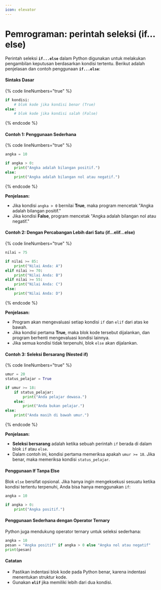 ```yaml
---
icon: elevator
---
```


# Pemrograman: perintah seleksi (if... else)

Perintah seleksi **`if...else`** dalam Python digunakan untuk melakukan pengambilan keputusan berdasarkan kondisi tertentu. Berikut adalah penjelasan dan contoh penggunaan **`if...else`**:

#### **Sintaks Dasar**

{% code lineNumbers="true" %}
```python
if kondisi:
    # blok kode jika kondisi benar (True)
else:
    # blok kode jika kondisi salah (False)
```
{% endcode %}

#### **Contoh 1: Penggunaan Sederhana**

{% code lineNumbers="true" %}
```python
angka = 10

if angka > 0:
    print("Angka adalah bilangan positif.")
else:
    print("Angka adalah bilangan nol atau negatif.")
```
{% endcode %}

**Penjelasan:**

* Jika kondisi `angka > 0` bernilai **True**, maka program mencetak "Angka adalah bilangan positif."
* Jika kondisi **False**, program mencetak "Angka adalah bilangan nol atau negatif."

#### **Contoh 2: Dengan Percabangan Lebih dari Satu (if...elif...else)**

{% code lineNumbers="true" %}
```python
nilai = 75

if nilai >= 85:
    print("Nilai Anda: A")
elif nilai >= 70:
    print("Nilai Anda: B")
elif nilai >= 55:
    print("Nilai Anda: C")
else:
    print("Nilai Anda: D")
```
{% endcode %}

**Penjelasan:**

* Program akan mengevaluasi setiap kondisi `if` dan `elif` dari atas ke bawah.
* Jika kondisi pertama **True**, maka blok kode tersebut dijalankan, dan program berhenti mengevaluasi kondisi lainnya.
* Jika semua kondisi tidak terpenuhi, blok `else` akan dijalankan.

#### **Contoh 3: Seleksi Bersarang (Nested if)**

{% code lineNumbers="true" %}
```python
umur = 20
status_pelajar = True

if umur >= 18:
    if status_pelajar:
        print("Anda pelajar dewasa.")
    else:
        print("Anda bukan pelajar.")
else:
    print("Anda masih di bawah umur.")
```
{% endcode %}

**Penjelasan:**

* **Seleksi bersarang** adalah ketika sebuah perintah `if` berada di dalam blok `if` atau `else`.
* Dalam contoh ini, kondisi pertama memeriksa apakah `umur >= 18`. Jika benar, maka memeriksa kondisi `status_pelajar`.

#### **Penggunaan If Tanpa Else**

Blok `else` bersifat opsional. Jika hanya ingin mengeksekusi sesuatu ketika kondisi tertentu terpenuhi, Anda bisa hanya menggunakan `if`:

```python
angka = 10

if angka > 0:
    print("Angka positif.")
```

#### **Penggunaan Sederhana dengan Operator Ternary**

Python juga mendukung operator ternary untuk seleksi sederhana:

```python
angka = 10
pesan = "Angka positif" if angka > 0 else "Angka nol atau negatif"
print(pesan)
```

#### Catatan

* Pastikan indentasi blok kode pada Python benar, karena indentasi menentukan struktur kode.
* Gunakan **`elif`** jika memiliki lebih dari dua kondisi.
